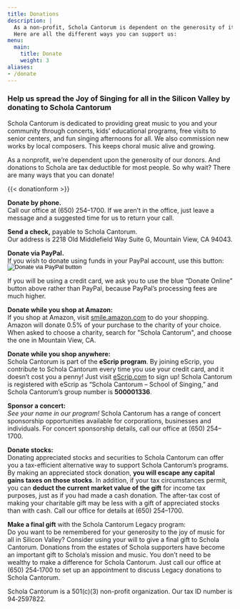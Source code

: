 ```yaml
---
title: Donations
description: |
  As a non-profit, Schola Cantorum is dependent on the generosity of its donors.
  Here are all the different ways you can support us:
menu:
  main:
    title: Donate
    weight: 3
aliases:
- /donate
---
```


### Help us spread the Joy of Singing for all in the Silicon Valley by donating to Schola Cantorum

Schola Cantorum is dedicated to providing great music to you and your community
through concerts, kids’ educational programs, free visits to senior centers, and
fun singing afternoons for all.  We also commission new works by local
composers.  This keeps choral music alive and growing.

As a nonprofit, we’re dependent upon the generosity of our donors.  And
donations to Schola are tax deductible for most people.  So why wait?  There are
many ways that you can donate!

{{< donationform >}}

**Donate by phone.**  
Call our office at (650) 254–1700.  If we aren’t in the office, just leave a
message and a suggested time for us to return your call.

**Send a check,** payable to Schola Cantorum.  
Our address is 2218 Old Middlefield Way Suite G, Mountain View, CA 94043.

**Donate via PayPal.**  
If you wish to donate using funds in your PayPal account, use this button:
<form action="https://www.paypal.com/donate" method="post" target="_top" style="margin-top:-1rem"><input type="hidden" name="hosted_button_id" value="8KCPPTT8JCA26" /><input type="image" src="https://www.paypalobjects.com/en_US/i/btn/btn_donate_LG.gif" border="0" name="submit" title="Donate via PayPal" alt="Donate via PayPal button" /></form>
If you will be using a credit card, we ask you to use the blue “Donate Online” button above rather than PayPal, because PayPal’s processing fees are much higher.

**Donate while you shop at Amazon:**  
If you shop at Amazon, visit [smile.amazon.com](https://smile.amazon.com) to do
your shopping.  Amazon will donate 0.5% of your purchase to the charity of your
choice.  When asked to choose a charity, search for "Schola Cantorum", and
choose the one in Mountain View, CA.

**Donate while you shop anywhere:**  
Schola Cantorum is part of the **eScrip program**.  By joining eScrip, you
contribute to Schola Cantorum every time you use your credit card, and it
doesn’t cost you a penny!  Just visit [eScrip.com](http://www.escrip.com/) to
sign up!  Schola Cantorum is registered with eScrip as “Schola Cantorum – School
of Singing,” and Schola Cantorum’s group number is **500001336**.

**Sponsor a concert:**  
*See your name in our program!*  Schola Cantorum has a range of concert
sponsorship opportunities available for corporations, businesses and
individuals.  For concert sponsorship details, call our office at (650)
254–1700.

**Donate stocks:**  
Donating appreciated stocks and securities to Schola Cantorum can offer you a
tax-efficient alternative way to support Schola Cantorum’s programs.  By making
an appreciated stock donation, **you will escape any capital gains taxes on
those stocks**.  In addition, if your tax circumstances permit, you can **deduct
the current market value of the gift** for income tax purposes, just as if you
had made a cash donation.  The after-tax cost of making your charitable gift may
be less with a gift of appreciated stocks than with cash.  Call our office for
details at (650) 254–1700.

**Make a final gift** with the Schola Cantorum Legacy program:  
Do you want to be remembered for your generosity to the joy of music for all in
Silicon Valley?  Consider using your will to give a final gift to Schola
Cantorum.  Donations from the estates of Schola supporters have become an
important gift to Schola’s mission and music.  You don’t need to be wealthy to
make a difference for Schola Cantorum.  Just call our office at (650) 254‑1700
to set up an appointment to discuss Legacy donations to Schola Cantorum.

Schola Cantorum is a 501\(c)(3) non-profit organization.  Our tax ID number is
94‑2597822.
